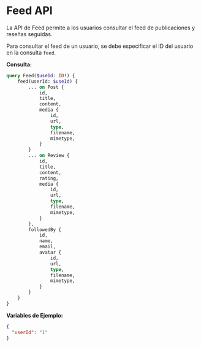 # Feed API

La API de Feed permite a los usuarios consultar el feed de publicaciones y reseñas seguidas.

Para consultar el feed de un usuario, se debe especificar el ID del usuario en la consulta `feed`.

**Consulta:**

```graphql
query Feed($useId: ID!) {
    feed(userId: $useId) {
        ... on Post {
            id,
            title,
            content,
            media {
                id,
                url,
                type,
                filename,
                mimetype,
            }
        }
        ... on Review { 
            id,
            title,
            content,
            rating,
            media {
                id,
                url,
                type,
                filename,
                mimetype,
            }
        },
        followedBy {
            id,
            name,
            email,
            avatar {
                id,
                url,
                type,
                filename,
                mimetype,
            }
        }
    }
}

```

**Variables de Ejemplo:**

```json
{
  "userId": "1"
}
```
